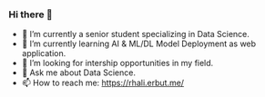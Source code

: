 ### Hi there 👋


- 🔭 I’m currently a senior student specializing in Data Science.
- 🌱 I’m currently learning AI & ML/DL Model Deployment as web application.
- 🔎 I’m looking for intership opportunities in my field.
- 💬 Ask me about Data Science. 
- 📫 How to reach me:
  https://rhali.erbut.me/


<!--
**rhali-01/rhali-01** is a ✨ _special_ ✨ repository because its `README.md` (this file) appears on your GitHub profile.

Here are some ideas to get you started:

- 🔭 I’m currently a senior student specializing in Data Science.
- 🌱 I’m currently learning ...
- 🔎 I’m looking for CO-OP or internship opportunities in my field 
- 💬 Ask me about Data Science. 
- 📫 How to reach me: ... * <img src="https://github-readme-stats.vercel.app/api/top-langs/?username=rhali-01" /> **
